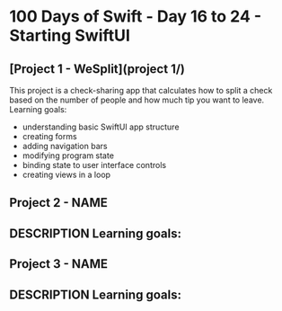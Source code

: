 # 100 Days of Swift - Day 16 to 24 - Starting SwiftUI

## [Project 1 - WeSplit](project 1/)
This project is a check-sharing app that calculates how to split a check based on the number of people and how much tip you want to leave.
Learning goals:
- understanding basic SwiftUI app structure
- creating forms
- adding navigation bars
- modifying program state
- binding state to user interface controls
- creating views in a loop

## Project 2 - NAME
DESCRIPTION
Learning goals:
- 

## Project 3 - NAME
DESCRIPTION
Learning goals:
- 
